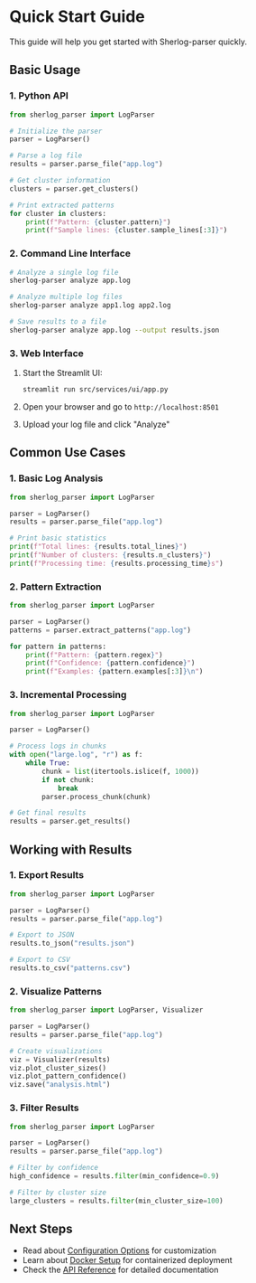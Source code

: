 # Quick Start Guide

This guide will help you get started with Sherlog-parser quickly.

## Basic Usage

### 1. Python API

```python
from sherlog_parser import LogParser

# Initialize the parser
parser = LogParser()

# Parse a log file
results = parser.parse_file("app.log")

# Get cluster information
clusters = parser.get_clusters()

# Print extracted patterns
for cluster in clusters:
    print(f"Pattern: {cluster.pattern}")
    print(f"Sample lines: {cluster.sample_lines[:3]}")
```

### 2. Command Line Interface

```bash
# Analyze a single log file
sherlog-parser analyze app.log

# Analyze multiple log files
sherlog-parser analyze app1.log app2.log

# Save results to a file
sherlog-parser analyze app.log --output results.json
```

### 3. Web Interface

1. Start the Streamlit UI:
   ```bash
   streamlit run src/services/ui/app.py
   ```

2. Open your browser and go to `http://localhost:8501`

3. Upload your log file and click "Analyze"

## Common Use Cases

### 1. Basic Log Analysis

```python
from sherlog_parser import LogParser

parser = LogParser()
results = parser.parse_file("app.log")

# Print basic statistics
print(f"Total lines: {results.total_lines}")
print(f"Number of clusters: {results.n_clusters}")
print(f"Processing time: {results.processing_time}s")
```

### 2. Pattern Extraction

```python
from sherlog_parser import LogParser

parser = LogParser()
patterns = parser.extract_patterns("app.log")

for pattern in patterns:
    print(f"Pattern: {pattern.regex}")
    print(f"Confidence: {pattern.confidence}")
    print(f"Examples: {pattern.examples[:3]}\n")
```

### 3. Incremental Processing

```python
from sherlog_parser import LogParser

parser = LogParser()

# Process logs in chunks
with open("large.log", "r") as f:
    while True:
        chunk = list(itertools.islice(f, 1000))
        if not chunk:
            break
        parser.process_chunk(chunk)

# Get final results
results = parser.get_results()
```

## Working with Results

### 1. Export Results

```python
from sherlog_parser import LogParser

parser = LogParser()
results = parser.parse_file("app.log")

# Export to JSON
results.to_json("results.json")

# Export to CSV
results.to_csv("patterns.csv")
```

### 2. Visualize Patterns

```python
from sherlog_parser import LogParser, Visualizer

parser = LogParser()
results = parser.parse_file("app.log")

# Create visualizations
viz = Visualizer(results)
viz.plot_cluster_sizes()
viz.plot_pattern_confidence()
viz.save("analysis.html")
```

### 3. Filter Results

```python
from sherlog_parser import LogParser

parser = LogParser()
results = parser.parse_file("app.log")

# Filter by confidence
high_confidence = results.filter(min_confidence=0.9)

# Filter by cluster size
large_clusters = results.filter(min_cluster_size=100)
```

## Next Steps

- Read about [Configuration Options](configuration.md) for customization
- Learn about [Docker Setup](docker.md) for containerized deployment
- Check the [API Reference](../api/core/pipeline.md) for detailed documentation 